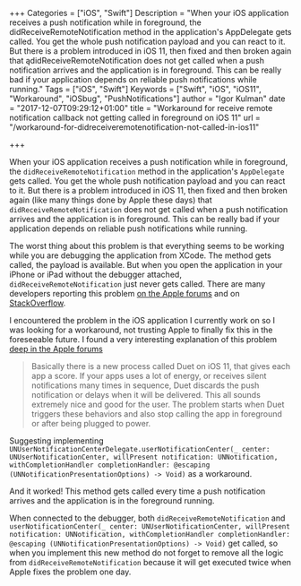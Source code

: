 +++
Categories = ["iOS", "Swift"]
Description = "When your iOS application receives a push notification while in foreground, the didReceiveRemoteNotification method in the application's AppDelegate gets called. You get the whole push notification payload and you can react to it. But there is a problem introduced in iOS 11, then fixed and then broken again that ądidReceiveRemoteNotification does not get called when a push notification arrives and the application is in foreground. This can be really bad if your application depends on reliable push notifications while running."
Tags = ["iOS", "Swift"]
Keywords = ["Swift", "iOS", "iOS11", "Workaround", "iOSbug", "PushNotifications"]
author = "Igor Kulman"
date = "2017-12-07T09:29:12+01:00"
title = "Workaround for receive remote notification callback not getting called in foreground on iOS 11"
url = "/workaround-for-didreceiveremotenotification-not-called-in-ios11"

+++

When your iOS application receives a push notification while in foreground, the `didReceiveRemoteNotification` method in the application's `AppDelegate` gets called. You get the whole push notification payload and you can react to it. But there is a problem introduced in iOS 11, then fixed and then broken again (like many things done by Apple these days) that `didReceiveRemoteNotification` does not get called when a push notification arrives and the application is in foreground. This can be really bad if your application depends on reliable push notifications while running. 

The worst thing about this problem is that everything seems to be working while you are debugging the application from XCode. The method gets called, the payload is available. But when you open the application in your iPhone or iPad without the debugger attached, `didReceiveRemoteNotification` just never gets called. There are many developers reporting this problem [on the Apple forums](https://forums.developer.apple.com/thread/79734#272007) and on [StackOverflow](https://stackoverflow.com/questions/46736376/swift-push-notifications-delegate-debug-mode-behavior/47659951). 

<!--more-->

I encountered the problem in the iOS application I currently work on so I was looking for a workaround, not trusting Apple to finally fix this in the foreseeable future. I found a very interesting explanation of this problem [deep in the Apple forums](https://forums.developer.apple.com/thread/79734#272007)

> Basically there is a new process called Duet on iOS 11, that gives each app a score. If your apps uses a lot of energy, or receives silent notifications many times in sequence, Duet discards the push notification or delays when it will be delivered. This all sounds extremely nice and good for the user. The problem starts when Duet triggers these behaviors and also stop calling the app in foreground or after being plugged to power. 

Suggesting implementing `UNUserNotificationCenterDelegate.userNotificationCenter(_ center: UNUserNotificationCenter, willPresent notification: UNNotification, withCompletionHandler completionHandler: @escaping (UNNotificationPresentationOptions) -> Void)` as a workaround. 

And it worked! This method gets called every time a push notification arrives and the application is in the foreground running. 

When connected to the debugger, both `didReceiveRemoteNotification` and `userNotificationCenter(_ center: UNUserNotificationCenter, willPresent notification: UNNotification, withCompletionHandler completionHandler: @escaping (UNNotificationPresentationOptions) -> Void)` get called, so when you implement this new method do not forget to remove all the logic from `didReceiveRemoteNotification` because it will get executed twice when Apple fixes the problem one day. 